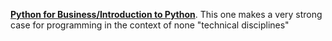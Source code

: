 [**Python for Business/Introduction to Python**](https://carpentries-incubator.github.io/python-business/01-intro/index.html). This one makes a very strong case for programming in the context of none "technical disciplines"